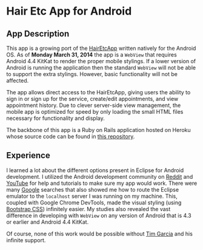 # Hair Etc App for Android

## App Description

This app is a growing port of the [HairEtcApp](https:://hairetcapp.herokuapp.com/) written natively for the Android OS.  As of **Monday March 31, 2014** the app is a `WebView` that requires Android 4.4 KitKat to render the proper mobile stylings.  If a lower version of Android is running the application then the standard `WebView` will not be able to support the extra stylings.  However, basic functionality will not be affected.

The app allows direct access to the HairEtcApp, giving users the ability to sign in or sign up for the service, create/edit appointments, and view appointment history.  Due to clever server-side view management, the mobile app is optimized for speed by only loading the small HTML files necessary for functionality and display.

The backbone of this app is a Ruby on Rails application hosted on Heroku whose source code can be found in [this repository](https://github.com/fnc314/hair_etc_app).

## Experience

I learned a lot about the different options present in Eclipse for Android development.  I utilized the Android development community on [Reddit](http://www.reddit.com/r/android) and [YouTube](https://www.youtube.com/) for help and tutorials to make sure my app would work.  There were many [Google](https://www.google.com/) searches that also showed me how to route the Eclipse emulator to the `localhost` server I was running on my machine.  This, coupled with Google Chrome DevTools, made the visual styling (using [Bootstrap CSS](http://www.getbootstrap.com/)) infinitely easier.  My studies also revealed the vast difference in developing with `WebView` on any version of Android that is 4.3 or earlier and Android 4.4 KitKat.

Of course, none of this work would be possible without [Tim Garcia](https://github.com/tigarcia) and his infinite support.